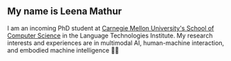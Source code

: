 ## My name is Leena Mathur 
I am an incoming PhD student at [Carnegie Mellon University's School of Computer Science](https://www.cs.cmu.edu) in the Language Technologies Institute. My research interests and experiences are in multimodal AI, human-machine interaction, and embodied machine intelligence 🤖🧠


<!--
**l-mathur/l-mathur** is a ✨ _special_ ✨ repository because its `README.md` (this file) appears on your GitHub profile.

Here are some ideas to get you started:

- 🔭 I’m currently working on ...
- 🌱 I’m currently learning ...
- 👯 I’m looking to collaborate on ...
- 🤔 I’m looking for help with ...
- 💬 Ask me about ...
- 📫 How to reach me: ...
- 😄 Pronouns: ...
- ⚡ Fun fact: ...
-->
